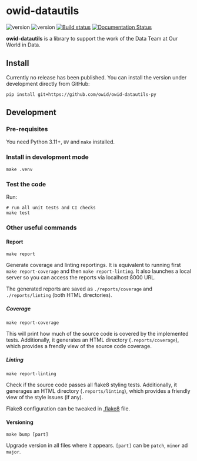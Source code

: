 # owid-datautils

![version](https://img.shields.io/badge/version-0.6.0-blue)
![version](https://img.shields.io/badge/python-3.11|3.12|3.13-blue.svg?&logo=python&logoColor=yellow)
[![Build status](https://badge.buildkite.com/caba621fb64f2c7dcc692a474e68f4ead21e6ba6ee151fe3b6.svg)](https://buildkite.com/our-world-in-data/owid-datautils-unit-tests)
[![Documentation Status](https://readthedocs.org/projects/owid-datautils/badge/?version=latest)](https://docs.owid.io/projects/owid-datautils/en/latest/?badge=latest)

**owid-datautils** is a library to support the work of the Data Team at Our World in Data.

## Install

Currently no release has been published. You can install the version under development directly from GitHub:

```
pip install git+https://github.com/owid/owid-datautils-py
```

## Development

### Pre-requisites

You need Python 3.11+, `UV` and `make` installed.

### Install in development mode

```
make .venv
```

### Test the code

Run:

```
# run all unit tests and CI checks
make test
```

### Other useful commands

#### Report

```
make report
```

Generate coverage and linting reportings. It is equivalent to running first `make report-coverage` and then
`make report-linting`. It also launches a local server so you can access the reports via localhost:8000 URL.

The generated reports are saved as `./reports/coverage` and `./reports/linting` (both HTML directories).

##### Coverage

```
make report-coverage
```

This will print how much of the source code is covered by the implemented tests. Additionally, it generates an HTML
directory (`.reports/coverage`), which provides a frendly view of the source code coverage.

##### Linting

```
make report-linting
```

Check if the source code passes all flake8 styling tests. Additionally, it generages an HTML directory
(`.reports/linting`), which provides a friendly view of the style issues (if any).

Flake8 configuration can be tweaked in [.flake8](.flake8) file.

#### Versioning

```
make bump [part]
```

Upgrade version in all files where it appears. `[part]` can be `patch`, `minor` ad `major`.
